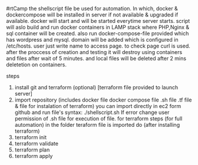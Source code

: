 #rtCamp
the shellscript file be used for automation.
In which,
docker & dockercompose will be installed in server if not available & upgraded if available.
docker will start and will be started everytime server starts.
script will aslo build and run docker containers in LAMP stack where PHP,Nginx & sql container will be created. 
also run docker-compose-file provided which has wordpress and mysql.
domain will be added which is configured in /etc/hosts.
user just write name to access page.
to check page curl is used.
after the proccess of creation and testing it will destroy using containers and files after wait of 5 minutes.
and local files will be deleted after 2 mins deletetion on containers.


steps 
1. install git and terraform (optional) [terraform file provided to launch server]
2. import repository (includes docker file docker compose file .sh file .tf file & file for instalation of terraform) you can import directly in ec2 form github and run file's
syntax: ./shellscript.sh
If error change user permission of .sh file for execution of file.
for terraform steps (for full automation)
in the folder teraform file is imported do (after installing terraform)
1. terraform init
2. terraform validate
3. terraform plan
4. terraform apply
